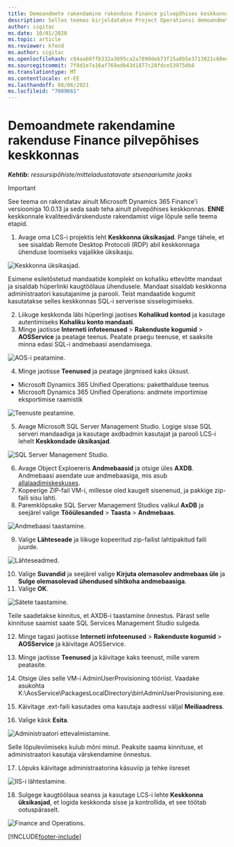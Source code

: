 ```yaml
---
title: Demoandmete rakendamine rakenduse Finance pilvepõhises keskkonnas
description: Selles teemas kirjeldatakse Project Operationsi demoandmete rakendamist Dynamics 365 Finance pilvepõhisesse keskkonda.
author: sigitac
ms.date: 10/01/2020
ms.topic: article
ms.reviewer: kfend
ms.author: sigitac
ms.openlocfilehash: c04aab6ffb332a3095ca2a7890deb73f15a8b5e3713021c60eec02eb13dbd0cb
ms.sourcegitcommit: 7f8d1e7a16af769adb43d1877c28fdce53975db8
ms.translationtype: MT
ms.contentlocale: et-EE
ms.lasthandoff: 08/06/2021
ms.locfileid: "7009661"
---
```

# <a name="apply-demo-data-to-a-finance-cloud-hosted-environment"></a>Demoandmete rakendamine rakenduse Finance pilvepõhises keskkonnas

_**Kehtib:** ressursipõhiste/mitteladustatavate stsenaariumite jaoks_

> [!IMPORTANT]
> See teema on rakendatav ainult Microsoft Dynamics 365 Finance'i versiooniga 10.0.13 ja seda saab teha ainult pilvepõhises keskkonnas. **ENNE** keskkonnale kvaliteedivärskenduste rakendamist viige lõpule selle teema etapid.

1. Avage oma LCS-i projektis leht **Keskkonna üksikasjad**. Pange tähele, et see sisaldab Remote Desktop Protocoli (RDP) abil keskkonnaga ühenduse loomiseks vajalikke üksikasju.

![Keskkonna üksikasjad.](./media/1EnvironmentDetails.png)

Esimene esiletõstetud mandaatide komplekt on kohaliku ettevõtte mandaat ja sisaldab hüperlinki kaugtöölaua ühendusele. Mandaat sisaldab keskkonna administraatori kasutajanime ja parooli. Teist mandaatide kogumit kasutatakse selles keskkonnas SQL-i serverisse sisselogimiseks.

2. Liikuge keskkonda läbi hüperlingi jaotises **Kohalikud kontod** ja kasutage autentimiseks **Kohaliku konto mandaati**.
3. Minge jaotisse **Interneti infoteenused** > **Rakenduste kogumid** > **AOSService** ja peatage teenus. Peatate praegu teenuse, et saaksite minna edasi SQL-i andmebaasi asendamisega.

![AOS-i peatamine.](./media/2StopAOS.png)

4. Minge jaotisse **Teenused** ja peatage järgmised kaks üksust.

- Microsoft Dynamics 365 Unified Operations: paketthalduse teenus
- Microsoft Dynamics 365 Unified Operations: andmete importimise eksportimise raamistik

![Teenuste peatamine.](./media/3StopServices.png)

5. Avage Microsoft SQL Server Management Studio. Logige sisse SQL serveri mandaadiga ja kasutage axdbadmin kasutajat ja parooli LCS-i lehelt **Keskkondade üksikasjad**.

![SQL Server Management Studio.](./media/4SSMS.png)

6. Avage Object Exploereris **Andmebaasid** ja otsige üles **AXDB**. Andmebaasi asendate uue andmebaasiga, mis asub [allalaadimiskeskuses](https://download.microsoft.com/download/1/a/3/1a314bd2-b082-4a87-abdc-1ba26c92b63d/ProjOpsDemoDataFOGARelease.zip). 
7. Kopeerige ZIP-fail VM-i, millesse oled kaugelt sisenenud, ja pakkige zip-faili sisu lahti.
8. Paremklõpsake SQL Server Management Studios valikul **AxDB** ja seejärel valige **Tööülesanded** > **Taasta** > **Andmebaas**.

![Andmebaasi taastamine.](./media/5RestoreDatabase.png)

9. Valige **Lähteseade** ja liikuge kopeeritud zip-failist lahtipakitud faili juurde.

![Lähteseadmed.](./media/6SourceDevice.png)

10. Valige **Suvandid** ja seejärel valige **Kirjuta olemasolev andmebaas üle** ja **Sulge olemasolevad ühendused sihtkoha andmebaasiga**. 
11. Valige **OK**.

![Sätete taastamine.](./media/7RestoreSetting.png)

Teile saadetakse kinnitus, et AXDB-i taastamine õnnestus. Pärast selle kinnituse saamist saate SQL Services Management Studio sulgeda.

12. Minge tagasi jaotisse **Interneti infoteenused** > **Rakenduste kogumid** > **AOSService** ja käivitage AOSService.
13. Minge jaotisse **Teenused** ja käivitage kaks teenust, mille varem peatasite.

14. Otsige üles selle VM-i AdminUserProvisioning tööriist. Vaadake asukohta K:\AosService\PackagesLocalDirectory\bin\AdminUserProvisioning.exe.
15. Käivitage .ext-faili kasutades oma kasutaja aadressi väljal **Meiliaadress**. 
16. Valige käsk **Esita**.

![Administraatori ettevalmistamine.](./media/8AdminUserProvisioning.png)

Selle lõpuleviimiseks kulub mõni minut. Peaksite saama kinnituse, et administraatori kasutaja värskendamine õnnestus.

17. Lõpuks käivitage administraatorina käsuviip ja tehke iisreset

![IIS-i lähtestamine.](./media/9IISReset.png)

18. Sulgege kaugtöölaua seanss ja kasutage LCS-i lehte **Keskkonna üksikasjad**, et logida keskkonda sisse ja kontrollida, et see töötab ootuspäraselt.

![Finance and Operations.](./media/10FinanceAndOperations.png)


[!INCLUDE[footer-include](../includes/footer-banner.md)]